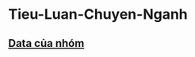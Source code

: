 # Tieu-Luan-Chuyen-Nganh
## [Data của nhóm](https://drive.google.com/drive/folders/1XoGYxq-NBruZ6YJrHHaQujeX_FTzFia4?usp=sharing)
